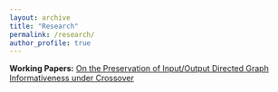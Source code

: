```yaml
---
layout: archive
title: "Research"
permalink: /research/
author_profile: true
---
```

<strong>Working Papers:</strong>
<a href="https://arxiv.org/abs/2406.10369"> On the Preservation of Input/Output Directed Graph Informativeness under Crossover</a>

